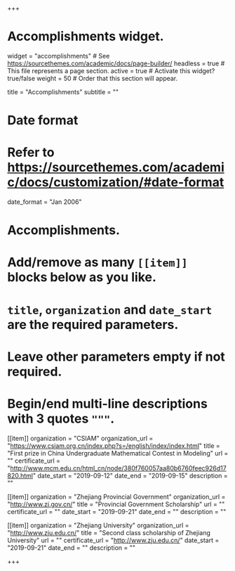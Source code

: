 +++
# Accomplishments widget.
widget = "accomplishments"  # See https://sourcethemes.com/academic/docs/page-builder/
headless = true  # This file represents a page section.
active = true  # Activate this widget? true/false
weight = 50  # Order that this section will appear.

title = "Accomplish&shy;ments"
subtitle = ""

# Date format
#   Refer to https://sourcethemes.com/academic/docs/customization/#date-format
date_format = "Jan 2006"

# Accomplishments.
#   Add/remove as many `[[item]]` blocks below as you like.
#   `title`, `organization` and `date_start` are the required parameters.
#   Leave other parameters empty if not required.
#   Begin/end multi-line descriptions with 3 quotes `"""`.

[[item]]
  organization = "CSIAM"
  organization_url = "https://www.csiam.org.cn/index.php?s=/english/index/index.html"
  title = "First prize in China Undergraduate Mathematical Contest in Modeling"
  url = ""
  certificate_url = "http://www.mcm.edu.cn/html_cn/node/380f760057aa80b6760feec926d17820.html"
  date_start = "2019-09-12"
  date_end = "2019-09-15"
  description = ""

[[item]]
  organization = "Zhejiang Provincial Government"
  organization_url = "http://www.zj.gov.cn/"
  title = "Provincial Government Scholarship"
  url = ""
  certificate_url = ""
  date_start = "2019-09-21"
  date_end = ""
  description = ""
  
[[item]]
  organization = "Zhejiang University"
  organization_url = "http://www.zju.edu.cn/"
  title = "Second class scholarship of Zhejiang University"
  url = ""
  certificate_url = "http://www.zju.edu.cn/"
  date_start = "2019-09-21"
  date_end = ""
  description = ""

+++
